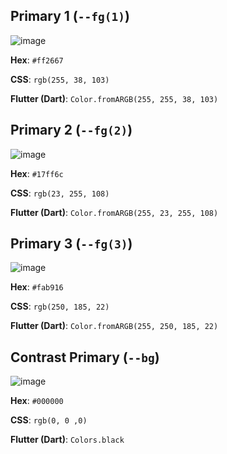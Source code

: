 ## Primary 1  (`--fg(1)`)
![image](https://github.com/exoad/Design/assets/45053009/76409fbf-ac98-4283-8ca2-af29b7f10838)

**Hex**: `#ff2667`

**CSS**: `rgb(255, 38, 103)`

**Flutter (Dart)**: `Color.fromARGB(255, 255, 38, 103)`

## Primary 2  (`--fg(2)`)
![image](https://github.com/exoad/Design/assets/45053009/711b630e-b800-41e4-b75b-0b9fc281b2d0)

**Hex**: `#17ff6c`

**CSS**: `rgb(23, 255, 108)`

**Flutter (Dart)**: `Color.fromARGB(255, 23, 255, 108)`

## Primary 3  (`--fg(3)`)
![image](https://github.com/exoad/Design/assets/45053009/ffbbcf83-1ef2-4371-94ca-ce4a0240ec94)

**Hex**: `#fab916`

**CSS**: `rgb(250, 185, 22)`

**Flutter (Dart)**: `Color.fromARGB(255, 250, 185, 22)`

## Contrast Primary  (`--bg`)
![image](https://github.com/exoad/Design/assets/45053009/54b5c7a5-bad2-4fbb-95ae-e4f742ab3ff0)

**Hex**: `#000000`

**CSS**: `rgb(0, 0 ,0)`

**Flutter (Dart)**: `Colors.black`
